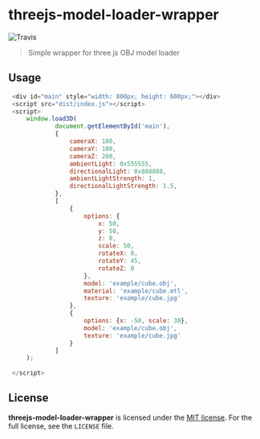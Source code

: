 # threejs-model-loader-wrapper

![Travis](https://travis-ci.org/adamnowocin/threejs-model-loader-wrapper.svg?branch=master)

> Simple wrapper for three.js OBJ model loader

## Usage

```javascript
 <div id="main" style="width: 800px; height: 600px;"></div>
 <script src="dist/index.js"></script>
 <script>
     window.load3D(
             document.getElementById('main'),
             {
                 cameraX: 100,
                 cameraY: 100,
                 cameraZ: 200,
                 ambientLight: 0x555555,
                 directionalLight: 0x888888,
                 ambientLightStrength: 1,
                 directionalLightStrength: 1.5,
             },
             [
                 {
                     options: {
                         x: 50,
                         y: 50,
                         z: 0,
                         scale: 50,
                         rotateX: 0,
                         rotateY: 45,
                         rotateZ: 0
                     },
                     model: 'example/cube.obj',
                     material: 'example/cube.mtl',
                     texture: 'example/cube.jpg'
                 },
                 {
                     options: {x: -50, scale: 30},
                     model: 'example/cube.obj',
                     texture: 'example/cube.jpg'
                 }
             ]
     );
 
 </script>
```

## License

**threejs-model-loader-wrapper** is licensed under the [MIT license](http://opensource.org/licenses/MIT).
For the full license, see the `LICENSE` file.
